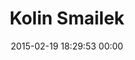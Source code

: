 ---
title: "Kolin Smailek"
date: 2015-02-19 18:29:53 00:00
permalink: /kdsmialek
twitter: ""
likes: [2443,1838,2439,2428,2478,2481,2303,2504,2493,2037,2361,2527,2088,2534]
id: 2364
gravatar: "http://www.gravatar.com/avatar/7d00ce56ccce1d7f64ef9c2f92c9832c"
---